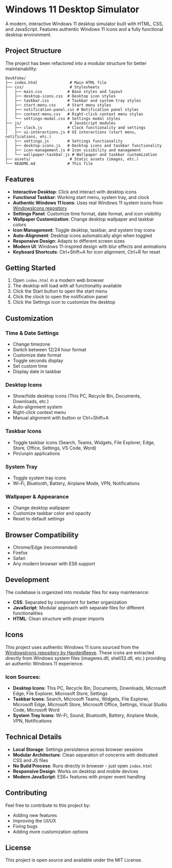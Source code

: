 # Windows 11 Desktop Simulator

A modern, interactive Windows 11 desktop simulator built with HTML, CSS, and JavaScript. Features authentic Windows 11 icons and a fully functional desktop environment.

## Project Structure

The project has been refactored into a modular structure for better maintainability:

```
DeskFake/
├── index.html              # Main HTML file
├── css/                    # Stylesheets
│   ├── main.css           # Base styles and layout
│   ├── desktop-icons.css  # Desktop icon styles
│   ├── taskbar.css        # Taskbar and system tray styles
│   ├── start-menu.css     # Start menu styles
│   ├── notification-panel.css # Notification panel styles
│   ├── context-menu.css   # Right-click context menu styles
│   └── settings-modal.css # Settings modal styles
├── js/                     # JavaScript modules
│   ├── clock.js           # Clock functionality and settings
│   ├── ui-interactions.js # UI interactions (start menu, notifications, etc.)
│   ├── settings.js        # Settings functionality
│   ├── desktop-icons.js   # Desktop icons and taskbar functionality
│   ├── icon-management.js # Icon visibility and management
│   └── wallpaper-taskbar.js # Wallpaper and taskbar customization
├── assets/                 # Static assets (images, etc.)
└── README.md              # This file
```

## Features

- **Interactive Desktop**: Click and interact with desktop icons
- **Functional Taskbar**: Working start menu, system tray, and clock
- **Authentic Windows 11 Icons**: Uses real Windows 11 system icons from [WindowsIcons repository](https://github.com/HaydenReeve/WindowsIcons)
- **Settings Panel**: Customize time format, date format, and icon visibility
- **Wallpaper Customization**: Change desktop wallpaper and taskbar colors
- **Icon Management**: Toggle desktop, taskbar, and system tray icons
- **Auto-Alignment**: Desktop icons automatically align when toggled
- **Responsive Design**: Adapts to different screen sizes
- **Modern UI**: Windows 11-inspired design with blur effects and animations
- **Keyboard Shortcuts**: Ctrl+Shift+A for icon alignment, Ctrl+R for reset

## Getting Started

1. Open `index.html` in a modern web browser
2. The desktop will load with all functionality available
3. Click the Start button to open the start menu
4. Click the clock to open the notification panel
5. Click the Settings icon to customize the desktop

## Customization

### Time & Date Settings
- Change timezone
- Switch between 12/24 hour format
- Customize date format
- Toggle seconds display
- Set custom time
- Display date in taskbar

### Desktop Icons
- Show/hide desktop icons (This PC, Recycle Bin, Documents, Downloads, etc.)
- Auto-alignment system
- Right-click context menu
- Manual alignment with button or Ctrl+Shift+A

### Taskbar Icons
- Toggle taskbar icons (Search, Teams, Widgets, File Explorer, Edge, Store, Office, Settings, VS Code, Word)
- Pin/unpin applications

### System Tray
- Toggle system tray icons
- Wi-Fi, Bluetooth, Battery, Airplane Mode, VPN, Notifications

### Wallpaper & Appearance
- Change desktop wallpaper
- Customize taskbar color and opacity
- Reset to default settings

## Browser Compatibility

- Chrome/Edge (recommended)
- Firefox
- Safari
- Any modern browser with ES6 support

## Development

The codebase is organized into modular files for easy maintenance:

- **CSS**: Separated by component for better organization
- **JavaScript**: Modular approach with separate files for different functionalities
- **HTML**: Clean structure with proper imports

## Icons

This project uses authentic Windows 11 icons sourced from the [WindowsIcons repository by HaydenReeve](https://github.com/HaydenReeve/WindowsIcons). These icons are extracted directly from Windows system files (imageres.dll, shell32.dll, etc.) providing an authentic Windows 11 experience.

### Icon Sources:
- **Desktop Icons**: This PC, Recycle Bin, Documents, Downloads, Microsoft Edge, File Explorer, Microsoft Store, Settings
- **Taskbar Icons**: Search, Microsoft Teams, Widgets, File Explorer, Microsoft Edge, Microsoft Store, Microsoft Office, Settings, Visual Studio Code, Microsoft Word
- **System Tray Icons**: Wi-Fi, Sound, Bluetooth, Battery, Airplane Mode, VPN, Notifications

## Technical Details

- **Local Storage**: Settings persistence across browser sessions
- **Modular Architecture**: Clean separation of concerns with dedicated CSS and JS files
- **No Build Process**: Runs directly in browser - just open `index.html`
- **Responsive Design**: Works on desktop and mobile devices
- **Modern JavaScript**: ES6+ features with proper event handling

## Contributing

Feel free to contribute to this project by:
- Adding new features
- Improving the UI/UX
- Fixing bugs
- Adding more customization options

## License

This project is open source and available under the MIT License.
